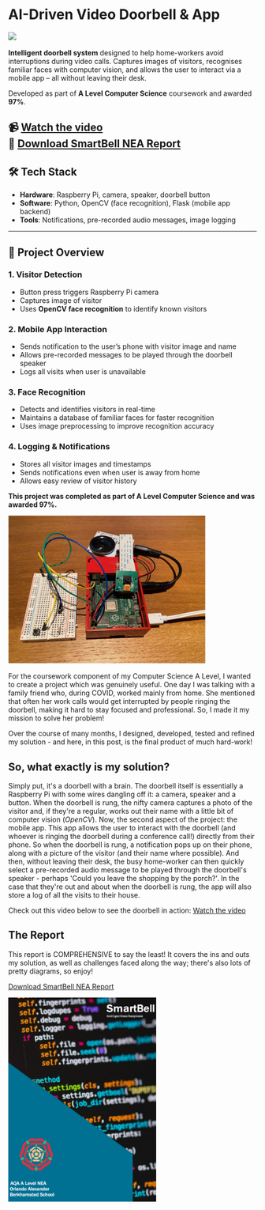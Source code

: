 # **AI-Driven Video Doorbell & App**

<img src="https://github.com/user-attachments/assets/64f4779e-6d94-4b91-859b-e068ba9318a2" width="400">

**Intelligent doorbell system** designed to help home-workers avoid interruptions during video calls. Captures images of visitors, recognises familiar faces with computer vision, and allows the user to interact via a mobile app – all without leaving their desk. 

Developed as part of **A Level Computer Science** coursework and awarded **97%**.  

📹 [Watch the video](https://www.youtube.com/watch?v=hvcWZEq3k6o)  
📄 [Download SmartBell NEA Report](https://orlandoalexander.wordpress.com/wp-content/uploads/2022/10/smartbell-report.docx)
---

## 🛠 Tech Stack

- **Hardware**: Raspberry Pi, camera, speaker, doorbell button  
- **Software**: Python, OpenCV (face recognition), Flask (mobile app backend)  
- **Tools**: Notifications, pre-recorded audio messages, image logging  

---

## 📝 Project Overview

### 1. Visitor Detection
- Button press triggers Raspberry Pi camera  
- Captures image of visitor  
- Uses **OpenCV face recognition** to identify known visitors  

### 2. Mobile App Interaction
- Sends notification to the user’s phone with visitor image and name  
- Allows pre-recorded messages to be played through the doorbell speaker  
- Logs all visits when user is unavailable  

### 3. Face Recognition
- Detects and identifies visitors in real-time  
- Maintains a database of familiar faces for faster recognition  
- Uses image preprocessing to improve recognition accuracy  

### 4. Logging & Notifications
- Stores all visitor images and timestamps  
- Sends notifications even when user is away from home  
- Allows easy review of visitor history


**This project was **completed** as part of A Level Computer Science and was awarded 97%.**

<img src="images/image.jpeg" width="400">

For the coursework component of my Computer Science A Level, I wanted to create a project which was genuinely useful. One day I was talking with a family friend who, during COVID, worked mainly from home. She mentioned that often her work calls would get interrupted by people ringing the doorbell, making it hard to stay focused and professional. So, I made it my mission to solve her problem!

Over the course of many months, I designed, developed, tested and refined my solution - and here, in this post, is the final product of much hard-work!

## **So, what exactly is my solution?**

Simply put, it's a doorbell with a brain. The doorbell itself is essentially a Raspberry Pi with some wires dangling off it: a camera, speaker and a button. When the doorbell is rung, the nifty camera captures a photo of the visitor and, if they're a regular, works out their name with a little bit of computer vision (_OpenCV_). Now, the second aspect of the project: the mobile app. This app allows the user to interact with the doorbell (and whoever is ringing the doorbell during a conference call!) directly from their phone. So when the doorbell is rung, a notification pops up on their phone, along with a picture of the visitor (and their name where possible). And then, without leaving their desk, the busy home-worker can then quickly select a pre-recorded audio message to be played through the doorbell's speaker - perhaps 'Could you leave the shopping by the porch?'. In the case that they're out and about when the doorbell is rung, the app will also store a log of all the visits to their house.

Check out this video below to see the doorbell in action: [Watch the video](https://www.youtube.com/watch?v=hvcWZEq3k6o)


## The Report

This report is COMPREHENSIVE to say the least! It covers the ins and outs my solution, as well as challenges faced along the way; there's also lots of pretty diagrams, so enjoy!



[Download SmartBell NEA Report](https://orlandoalexander.wordpress.com/wp-content/uploads/2022/10/smartbell-report.docx)

<img src="images/screenshot-2022-10-14-at-13.10.06-1.png" width="300">
